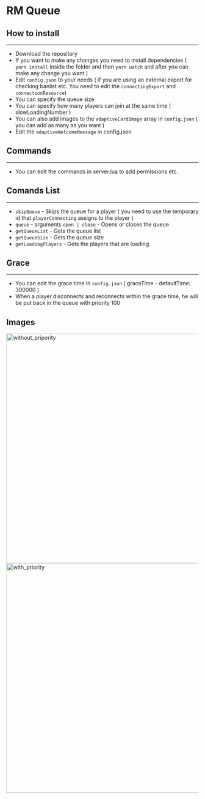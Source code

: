 # RM Queue

## How to install

---

- Download the repository
- If you want to make any changes you need to install dependencies ( `yarn install` inside the folder and then `yarn watch` and after you can make any change you want )
- Edit `config.json` to your needs ( if you are using an external export for checking banlist etc. You need to edit the `connectingExport` and `connectionResource`)
- You can specify the queue size
- You can specify how many players can join at the same time ( slowLoadingNumber )
- You can also add images to the `adaptiveCardImage` array in `config.json` ( you can add as many as you want )
- Edit the `adaptiveWelcomeMessage` in config.json

## Commands

---

- You can edit the commands in server.lua to add permissions etc.

## Comands List

---

- `skipQueue` - Skips the queue for a player ( you need to use the temporary id that `playerConnecting` assigns to the player )
- `queue` - arguments `open | close` - Opens or closes the queue
- `getQueueList` - Gets the queue list
- `getQueueSize` - Gets the queue size
- `getLoadingPlayers` - Gets the players that are loading

## Grace

---

- You can edit the grace time in `config.json` ( graceTime - defaultTime: 300000 )
- When a player disconnects and reconnects within the grace time, he will be put back in the queue with priority 100

## Images

<a href="https://i.imgur.com/pUthy0d.png"><img src="https://i.imgur.com/pUthy0d.png" title="without_pripority" style="width: 600px"/></a>
<a href="https://i.imgur.com/j8HhZGC.png"><img src="https://i.imgur.com/j8HhZGC.png" title="with_priority" style="width: 600px"/></a>
